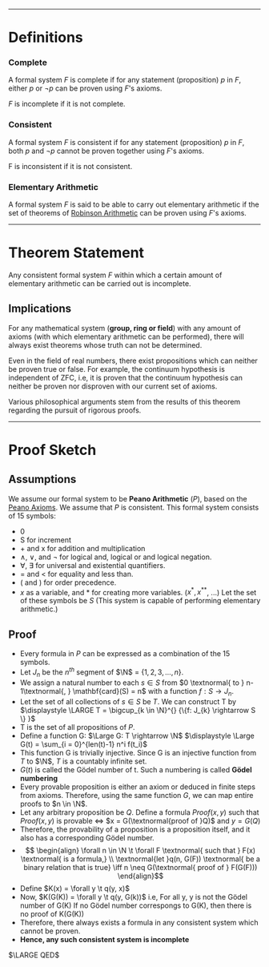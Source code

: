 ****
$$
\newcommand{\N}{\mathbb{N}}
\newcommand{\t}{\hspace{0.2cm}}
$$
# Definitions

### Complete
A formal system $F$ is complete if for any statement (proposition) $p$ in $F$, either $p$ or $\neg p$ can be proven using $F$'s axioms.

$F$ is incomplete if it is not complete.

### Consistent
A formal system $F$ is consistent if for any statement (proposition) $p$ in $F$, both $p$ and $\neg p$ cannot be proven together using $F$'s axioms.

F is inconsistent if it is not consistent.

### Elementary Arithmetic
A formal system $F$ is said to be able to carry out elementary arithmetic if the set of theorems of [Robinson Arithmetic](https://en.wikipedia.org/wiki/Robinson_arithmetic) can be proven using $F$'s axioms.

****
# Theorem Statement

Any consistent formal system $F$ within which a certain amount of elementary arithmetic can be carried out is incomplete.

## Implications

For any mathematical system (**group, ring or field**) with any amount of axioms (with which elementary arithmetic can be performed), there will always exist theorems whose truth can not be determined.

Even in the field of real numbers, there exist propositions which can neither be proven true or false. For example, the continuum hypothesis is independent of ZFC, i.e, it is proven that the continuum hypothesis can neither be proven nor disproven with our current set of axioms.

Various philosophical arguments stem from the results of this theorem regarding the pursuit of rigorous proofs.

****
# Proof Sketch

## Assumptions

We assume our formal system to be **Peano Arithmetic** ($P$), based on the [Peano Axioms](https://en.wikipedia.org/wiki/Peano_axioms).
We assume that $P$ is consistent.
This formal system consists of 15 symbols:
- 0
- S for increment
- $+$ and x for addition and multiplication
- $\land$, $\lor$, and $\neg$ for logical and, logical or and logical negation.
- $\forall$, $\exists$ for universal and existential quantifiers.
- $=$ and $<$ for equality and less than.
- $($ and $)$ for order precedence.
- $x$ as a variable, and $*$  for creating more variables. ($x^*, x^{**}$, ...)
Let the set of these symbols be $S$
(This system is capable of performing elementary arithmetic.)

## Proof

- Every formula in $P$ can be expressed as a combination of the 15 symbols.
- Let ${J_n}$ be the $n^{th}$ segment of $\N$ = ${\{1, 2, 3, ..., n\}}$.
- We assign a natural number to each $s \in S$ from $0 \textnormal{ to } n-1\textnormal{, } \mathbf{card}(S) = n$ with a function $f: S \rightarrow J_n$.
- Let the set of all collections of $s \in S$ be $T$. We can construct T by
	$\displaystyle \LARGE T = \bigcup_{k \in \N}^{} {\{f: J_{k} \rightarrow S \} }$
- T is the set of all propositions of $P$.
- Define a function G:
	$\Large G: T \rightarrow \N$
	$\displaystyle \Large G(t) = \sum_{i = 0}^{len(t)-1} n^i  f(t_i)$
- This function G is trivially injective. Since G is an injective function from $T$ to $\N$, $T$ is a countably infinite set.
- $G(t)$ is called the Gödel number of t. Such a numbering is called **Gödel numbering**
- Every provable proposition is either an axiom or deduced in finite steps from axioms. Therefore, using the same function $G$, we can map entire proofs to $n \in \N$. 
- Let any arbitrary proposition be $Q$. Define a formula $Proof(x, y)$ such that
	$Proof(x, y)$ is provable $\iff$  $x = G(\textnormal{proof of }Q)$ and $y = G(Q)$
- Therefore, the provability of a proposition is a proposition itself, and it also has a corresponding Gödel number.
- $$
\begin{align}
\forall n \in \N \t \forall F \textnormal{ such that } F(x) \textnormal{ is a formula,} \\
\textnormal{let }q(n, G(F)) \textnormal{ be a binary relation that is true} \iff n \neq G(\textnormal{ proof of } F(G(F)))
\end{align}$$
- Define $K(x) = \forall y \t q(y, x)$
- Now, $K(G(K)) = \forall y \t q(y, G(k))$
	i.e, For all y, y is not the Gödel number of  G(K)
	If no Gödel number correspongs to G(K), then there is no proof of K(G(K))
- Therefore, there always exists a formula in any consistent system which cannot be proven.
- **Hence, any such consistent system is incomplete**

$\LARGE QED$
